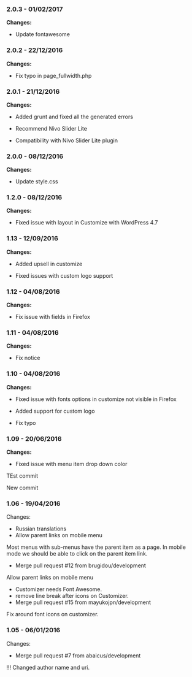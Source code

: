 
### 2.0.3 - 01/02/2017
**Changes:** 
- Update fontawesome

### 2.0.2 - 22/12/2016
**Changes:** 
- Fix typo in page_fullwidth.php

### 2.0.1 - 21/12/2016
**Changes:** 
- Added grunt and fixed all the generated errors
- Recommend Nivo Slider Lite
- Compatibility with Nivo Slider Lite plugin

### 2.0.0 - 08/12/2016
**Changes:** 
- Update style.css

### 1.2.0 - 08/12/2016
**Changes:** 
- Fixed issue with layout in Customize with WordPress 4.7

### 1.13 - 12/09/2016
**Changes:** 
- Added upsell in customize
- Fixed issues with custom logo support

### 1.12 - 04/08/2016
**Changes:** 
- Fix issue with fields in Firefox

### 1.11 - 04/08/2016
**Changes:** 
- Fix notice

### 1.10 - 04/08/2016
**Changes:** 
- Fixed issue with fonts options in customize not visible in Firefox
- Added support for custom logo
- Fix typo

### 1.09 - 20/06/2016
**Changes:** 
- Fixed issue with menu item drop down color
TEst commit 
 New commit 

### 1.06 - 19/04/2016

 Changes: 


 * Russian translations
 * Allow parent links on mobile menu

Most menus with sub-menus have the parent item as a page. In mobile
mode we should be able to click on the parent item link.
 * Merge pull request #12 from brugidou/development

Allow parent links on mobile menu
 * Customizer needs Font Awesome.
 * remove line break after icons on Customizer.
 * Merge pull request #15 from mayukojpn/development

Fix around font icons on customizer.


### 1.05 - 06/01/2016

 Changes: 


 * Merge pull request #7 from abaicus/development

!!! Changed author name and uri.
